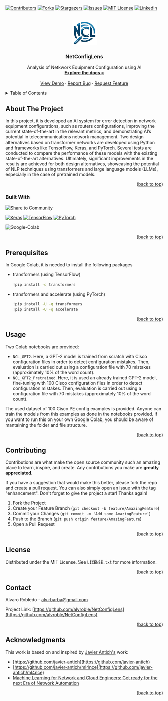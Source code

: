 <!-- Improved compatibility of back to top link: See: https://github.com/othneildrew/Best-README-Template/pull/73 -->
<a name="readme-top"></a>
<!--
*** Thanks for checking out the Best-README-Template. If you have a suggestion
*** that would make this better, please fork the repo and create a pull request
*** or simply open an issue with the tag "enhancement".
*** Don't forget to give the project a star!
*** Thanks again! Now go create something AMAZING! :D
-->



<!-- PROJECT SHIELDS -->
<!--
*** I'm using markdown "reference style" links for readability.
*** Reference links are enclosed in brackets [ ] instead of parentheses ( ).
*** See the bottom of this document for the declaration of the reference variables
*** for contributors-url, forks-url, etc. This is an optional, concise syntax you may use.
*** https://www.markdownguide.org/basic-syntax/#reference-style-links
-->
[![Contributors][contributors-shield]][contributors-url]
[![Forks][forks-shield]][forks-url]
[![Stargazers][stars-shield]][stars-url]
[![Issues][issues-shield]][issues-url]
[![MIT License][license-shield]][license-url]
[![LinkedIn][linkedin-shield]][linkedin-url]



<!-- PROJECT LOGO -->
<br />
<div align="center">
  <a href="https://github.com/alvroble/NetConfigLens">
    <img src="docs/ncl.png" alt="Logo" width="80" height="80">
  </a>

<h3 align="center">NetConfigLens</h3>

  <p align="center">
    Analysis of Netkwork Equipment Configuration using AI
    <br />
    <a href="https://github.com/alvroble/NetConfigLens"><strong>Explore the docs »</strong></a>
    <br />
    <br />
    <a href="https://github.com/alvroble/NetConfigLens">View Demo</a>
    ·
    <a href="https://github.com/alvroble/NetConfigLens/issues">Report Bug</a>
    ·
    <a href="https://github.com/alvroble/NetConfigLens/issues">Request Feature</a>
  </p>
</div>



<!-- TABLE OF CONTENTS -->
<details>
  <summary>Table of Contents</summary>
  <ol>
    <li>
      <a href="#about-the-project">About The Project</a>
      <ul>
        <li><a href="#built-with">Built With</a></li>
      </ul>
    </li>
    <li>
      <a href="#prerequisites">Prerequisites</a>
    </li>
    <li><a href="#usage">Usage</a></li>
    <li><a href="#contributing">Contributing</a></li>
    <li><a href="#license">License</a></li>
    <li><a href="#contact">Contact</a></li>
    <li><a href="#acknowledgments">Acknowledgments</a></li>
  </ol>
</details>



<!-- ABOUT THE PROJECT -->
## About The Project

In this project, it is developed an AI system for error detection in network equipment configurations, such as routers configurations, improving the current state-of-the-art in the relevant metrics, and demonstrating AI’s potential in telecommunications network management. Two design alternatives based on transformer networks are developed using Python and frameworks like TensorFlow, Keras, and PyTorch. Several tests are conducted to compare the performance of these models with the existing state-of-the-art alternatives. Ultimately, significant improvements in the results are achieved for both design alternatives, showcasing the potential of NLP techniques using transformers and large language models (LLMs), especially in the case of pretrained models.

<p align="right">(<a href="#readme-top">back to top</a>)</p>



### Built With


[![Share to Community](https://huggingface.co/datasets/huggingface/badges/resolve/main/powered-by-huggingface-light.svg)](https://huggingface.co)

[![Keras][Keras]][Keras-url]
[![TensorFlow][TensorFlow]][TensorFlow-url]
[![PyTorch][PyTorch]][PyTorch-url]

![Google-Colab][Google-Colab]


<p align="right">(<a href="#readme-top">back to top</a>)</p>




## Prerequisites

In Google Colab, it is needed to install the following packages
* transformers (using TensorFlow)
  ```sh
  !pip install -q transformers
  ```
* transformers and accelerate (using PyTorch)
  ```sh
  !pip install -U -q transformers
  !pip install -U -q accelerate
  ```

<p align="right">(<a href="#readme-top">back to top</a>)</p>



<!-- USAGE EXAMPLES -->
## Usage
Two Colab notebooks are provided:
* `NCL_GPT2`. Here, a GPT-2 model is trained from scratch with Cisco configuration files in order to detect configuration mistakes. Then, evaluation is carried out using a configuration file with 70 mistakes (approximately 10% of the word count).
* `NCL_GPT2_Pretrained`. Here, it is used an already trained GPT-2 model, fine-tuning with 100 Cisco configuration files in order to detect configuration mistakes. Then, evaluation is carried out using a configuration file with 70 mistakes (approximately 10% of the word count).

The used dataset of 100 Cisco PE config examples is provided. Anyone can train the models from this examples as done in the notebooks provided. If you want to run this on your own Google Colab, you should be aware of mantaining the folder and file structure.

<p align="right">(<a href="#readme-top">back to top</a>)</p>


<!-- CONTRIBUTING -->
## Contributing

Contributions are what make the open source community such an amazing place to learn, inspire, and create. Any contributions you make are **greatly appreciated**.

If you have a suggestion that would make this better, please fork the repo and create a pull request. You can also simply open an issue with the tag "enhancement".
Don't forget to give the project a star! Thanks again!

1. Fork the Project
2. Create your Feature Branch (`git checkout -b feature/AmazingFeature`)
3. Commit your Changes (`git commit -m 'Add some AmazingFeature'`)
4. Push to the Branch (`git push origin feature/AmazingFeature`)
5. Open a Pull Request

<p align="right">(<a href="#readme-top">back to top</a>)</p>



<!-- LICENSE -->
## License

Distributed under the MIT License. See `LICENSE.txt` for more information.

<p align="right">(<a href="#readme-top">back to top</a>)</p>



<!-- CONTACT -->
## Contact

Alvaro Robledo - alv.rbarba@gmail.com

Project Link: [https://github.com/alvroble/NetConfigLens](https://github.com/alvroble/NetConfigLens)

<p align="right">(<a href="#readme-top">back to top</a>)</p>



<!-- ACKNOWLEDGMENTS -->
## Acknowledgments

This work is based on and inspired by [Javier Antich's](https://www.linkedin.com/in/javier-antich-romaguera/) work:
* [https://github.com/javier-antich](https://github.com/javier-antich)
* [https://github.com/javier-antich/ml4nce](https://github.com/javier-antich/ml4nce)
* [Machine Learning for Network and Cloud Engineers: Get ready for the next Era of Network Automation](https://www.amazon.es/Machine-Learning-Network-Cloud-Engineers-ebook/dp/B0BT6YZC33)

<p align="right">(<a href="#readme-top">back to top</a>)</p>



<!-- MARKDOWN LINKS & IMAGES -->
<!-- https://www.markdownguide.org/basic-syntax/#reference-style-links -->
[contributors-shield]: https://img.shields.io/github/contributors/alvroble/NetConfigLens.svg?style=for-the-badge
[contributors-url]: https://github.com/alvroble/NetConfigLens/graphs/contributors
[forks-shield]: https://img.shields.io/github/forks/alvroble/NetConfigLens.svg?style=for-the-badge
[forks-url]: https://github.com/alvroble/NetConfigLens/network/members
[stars-shield]: https://img.shields.io/github/stars/alvroble/NetConfigLens.svg?style=for-the-badge
[stars-url]: https://github.com/alvroble/NetConfigLens/stargazers
[issues-shield]: https://img.shields.io/github/issues/alvroble/NetConfigLens.svg?style=for-the-badge
[issues-url]: https://github.com/alvroble/NetConfigLens/issues
[license-shield]: https://img.shields.io/github/license/alvroble/NetConfigLens.svg?style=for-the-badge
[license-url]: https://github.com/alvroble/NetConfigLens/blob/master/LICENSE.txt
[linkedin-shield]: https://img.shields.io/badge/-LinkedIn-black.svg?style=for-the-badge&logo=linkedin&colorB=555
[linkedin-url]: https://linkedin.com/in/alvarorobledobarba
[product-screenshot]: images/screenshot.png
[Google-Colab]: https://img.shields.io/badge/Colab-Run_in_Google_Colab-blue?logo=Google&logoColor=FDBA18
[Keras]: https://img.shields.io/badge/Keras-%23D00000.svg?style=for-the-badge&logo=Keras&logoColor=white
[Keras-url]: https://keras.io/
[TensorFlow]: https://img.shields.io/badge/TensorFlow-%23FF6F00.svg?style=for-the-badge&logo=TensorFlow&logoColor=white
[TensorFlow-url]: https://www.tensorflow.org/
[PyTorch]: https://img.shields.io/badge/PyTorch-%23EE4C2C.svg?style=for-the-badge&logo=PyTorch&logoColor=white
[PyTorch-url]: https://pytorch.org/
